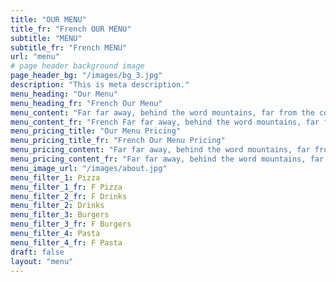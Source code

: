 ```yaml
---
title: "OUR MENU"
title_fr: "French OUR MENU"
subtitle: "MENU"
subtitle_fr: "French MENU"
url: "menu"
# page header background image
page_header_bg: "/images/bg_3.jpg"
description: "This is meta description."
menu_heading: "Our Menu"
menu_heading_fr: "French Our Menu"
menu_content: "Far far away, behind the word mountains, far from the countries Vokalia and Consonantia, there live the blind texts."
menu_content_fr: "French Far far away, behind the word mountains, far from the countries Vokalia and Consonantia, there live the blind texts."
menu_pricing_title: "Our Menu Pricing"
menu_pricing_title_fr: "French Our Menu Pricing"
menu_pricing_content: "Far far away, behind the word mountains, far from the countries Vokalia and Consonantia "
menu_pricing_content_fr: "Far far away, behind the word mountains, far from the countries Vokalia and Consonantia "
menu_image_url: "/images/about.jpg"
menu_filter_1: Pizza
menu_filter_1_fr: F Pizza
menu_filter_2_fr: F Drinks
menu_filter_2: Drinks
menu_filter_3: Burgers
menu_filter_3_fr: F Burgers
menu_filter_4: Pasta
menu_filter_4_fr: F Pasta
draft: false
layout: "menu"
---
```






